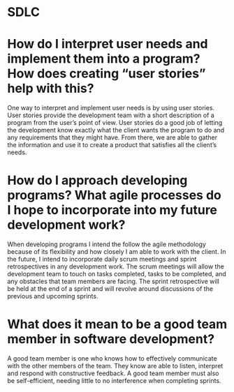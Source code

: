 # SDLC

# How do I interpret user needs and implement them into a program? How does creating “user stories” help with this?
One way to interpret and implement user needs is by using user stories. User stories provide the development team with a short description of a program from the user’s point of view. User stories do a good job of letting the development know exactly what the client wants the program to do and any requirements that they might have. From there, we are able to gather the information and use it to create a product that satisfies all the client’s needs.
# How do I approach developing programs? What agile processes do I hope to incorporate into my future development work?
When developing programs I intend the follow the agile methodology because of its flexibility and how closely I am able to work with the client. In the future, I intend to incorporate daily scrum meetings and sprint retrospectives in any development work. The scrum meetings will allow the development team to touch on tasks completed, tasks to be completed, and any obstacles that team members are facing. The sprint retrospective will be held at the end of a sprint and will revolve around discussions of the previous and upcoming sprints.
# What does it mean to be a good team member in software development?
A good team member is one who knows how to effectively communicate with the other members of the team. They know are able to listen, interpret and respond with constructive feedback. A good team member must also be self-efficient, needing little to no interference when completing sprints.
